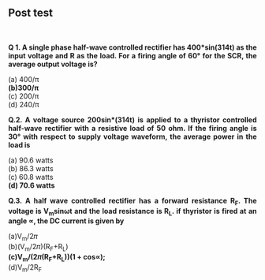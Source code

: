 ## Post test

<br>
<p align ="justify"><b>Q 1. A single phase half-wave controlled rectifier has 400*sin(314t) as the input voltage and R as the load. For a firing angle of 60° for the SCR, the average output voltage is?</p></b>
(a)	400/π<br>
<b>(b)300/π<br></b>
(c)	200/π<br>
(d)	240/π<br>

<b><p align ="justify">Q.2. A voltage source 200sin*(314t) is applied to a thyristor controlled half-wave rectifier with a resistive load of 50 ohm. If the firing angle is 30° with respect to supply voltage waveform, the average power in the load is</p></b>
(a)	90.6 watts<br>
(b)	86.3 watts<br>
(c)	60.8 watts<br>
<b>(d)	70.6 watts<br></b>


<b><p align ="justify">Q.3. A half wave controlled rectifier has a forward resistance R<sub>F</sub>. The voltage is V<sub>m</sub>sinωt and the load resistance is R<sub>L</sub>. if thyristor is fired at an angle &prop;, the DC current is given by</p></b>
(a)V<sub>m</sub>/2&#120587;<br>
(b)(V<sub>m</sub>/2&#120587;)(R<sub>F</sub>+R<sub>L</sub>)<br>
<b>(c)V<sub>m</sub>/(2&#120587;(R<sub>F</sub>+R<sub>L</sub>))(1 + cos&prop;);</b>         
(d)V<sub>m</sub>/2R<sub>F</sub><br>


